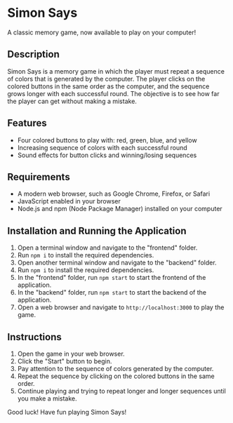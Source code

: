 # Simon Says

A classic memory game, now available to play on your computer!

## Description

Simon Says is a memory game in which the player must repeat a sequence of colors that is generated by the computer. The player clicks on the colored buttons in the same order as the computer, and the sequence grows longer with each successful round. The objective is to see how far the player can get without making a mistake.

## Features

-   Four colored buttons to play with: red, green, blue, and yellow
-   Increasing sequence of colors with each successful round
-   Sound effects for button clicks and winning/losing sequences

## Requirements

-   A modern web browser, such as Google Chrome, Firefox, or Safari
-   JavaScript enabled in your browser
-   Node.js and npm (Node Package Manager) installed on your computer

## Installation and Running the Application

1. Open a terminal window and navigate to the "frontend" folder.
2. Run `npm i` to install the required dependencies.
3. Open another terminal window and navigate to the "backend" folder.
4. Run `npm i` to install the required dependencies.
5. In the "frontend" folder, run `npm start` to start the frontend of the application.
6. In the "backend" folder, run `npm start` to start the backend of the application.
7. Open a web browser and navigate to `http://localhost:3000` to play the game.

## Instructions

1. Open the game in your web browser.
2. Click the "Start" button to begin.
3. Pay attention to the sequence of colors generated by the computer.
4. Repeat the sequence by clicking on the colored buttons in the same order.
5. Continue playing and trying to repeat longer and longer sequences until you make a mistake.

Good luck! Have fun playing Simon Says!

